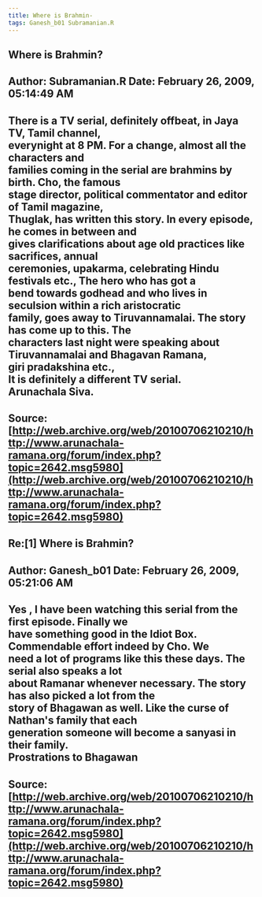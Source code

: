 ```yaml
--- 
title: Where is Brahmin-   
tags: Ganesh_b01 Subramanian.R  
---  
```

## Where is Brahmin?  
Author: Subramanian.R       Date: February 26, 2009, 05:14:49 AM  
---  
There is a TV serial, definitely offbeat, in Jaya TV, Tamil channel,   
everynight at 8 PM. For a change, almost all the characters and   
families coming in the serial are brahmins by birth. Cho, the famous   
stage director, political commentator and editor of Tamil magazine,   
Thuglak, has written this story. In every episode, he comes in between and  
gives clarifications about age old practices like sacrifices, annual  
ceremonies, upakarma, celebrating Hindu festivals etc., The hero who has got a  
bend towards godhead and who lives in seculsion within a rich aristocratic  
family, goes away to Tiruvannamalai. The story has come up to this. The  
characters last night were speaking about Tiruvannamalai and Bhagavan Ramana,   
giri pradakshina etc.,   
It is definitely a different TV serial.   
Arunachala Siva.
 ---  
Source:[http://web.archive.org/web/20100706210210/http://www.arunachala-ramana.org/forum/index.php?topic=2642.msg5980](http://web.archive.org/web/20100706210210/http://www.arunachala-ramana.org/forum/index.php?topic=2642.msg5980)   
---  

## Re:[1] Where is Brahmin?  
Author: Ganesh_b01          Date: February 26, 2009, 05:21:06 AM  
---  
Yes , I have been watching this serial from the first episode. Finally we  
have something good in the Idiot Box. Commendable effort indeed by Cho. We  
need a lot of programs like this these days. The serial also speaks a lot  
about Ramanar whenever necessary. The story has also picked a lot from the  
story of Bhagawan as well. Like the curse of Nathan's family that each  
generation someone will become a sanyasi in their family.   
Prostrations to Bhagawan
 ---  
Source:[http://web.archive.org/web/20100706210210/http://www.arunachala-ramana.org/forum/index.php?topic=2642.msg5980](http://web.archive.org/web/20100706210210/http://www.arunachala-ramana.org/forum/index.php?topic=2642.msg5980)   
---  

